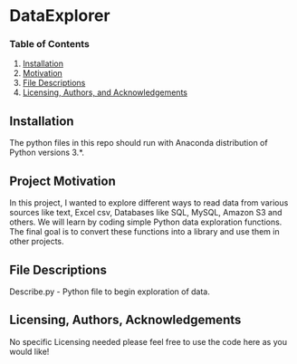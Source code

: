 # DataExplorer

### Table of Contents

1. [Installation](#installation)
2. [Motivation](#motivation)
3. [File Descriptions](#files)
4. [Licensing, Authors, and Acknowledgements](#licensing)

## Installation <a name="installation"></a>

The python files in this repo should run with Anaconda distribution of Python versions 3.*.

## Project Motivation<a name="motivation"></a>

In this project, I wanted to explore different ways to read data from various sources like text, Excel csv, Databases like SQL, MySQL, Amazon S3 and others. We will learn by coding simple Python data exploration functions. The final goal is to convert these functions into a library and use them in other projects.

## File Descriptions <a name="files"></a>

Describe.py - Python file to begin exploration of data.

## Licensing, Authors, Acknowledgements<a name="licensing"></a>
No specific Licensing needed please feel free to use the code here as you would like! 


